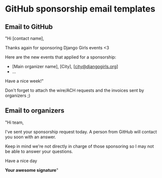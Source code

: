 # GitHub sponsorship email templates

## Email to GitHub

"Hi [contact name],

Thanks again for sponsoring Django Girls events <3

Here are the new events that applied for a sponsorship:
- [Main organizer name], [City], [city@djangogirls.org]
- ...

Have a nice week!"

Don't forget to attach the wire/ACH requests and the invoices sent by organizers ;)

## Email to organizers

"Hi team,

I've sent your sponsorship request today. A person from GitHub will contact you soon with an answer.

Keep in mind we're not directly in charge of those sponsoring so I may not be able to answer your questions.

Have a nice day

**Your awesome signature**"
